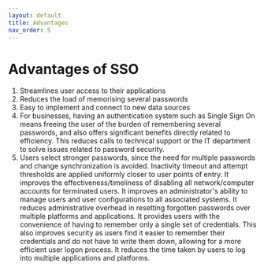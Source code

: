 ```yaml
---
layout: default
title: Advantages
nav_order: 5
---
```


Advantages of SSO
===

1. Streamlines user access to their applications
2. Reduces the load of memorising several passwords
3. Easy to implement and connect to new data sources
4. For businesses, having an authentication system such as Single Sign On means freeing the user of the burden of remembering several passwords, and also offers significant benefits directly related to efficiency. This reduces calls to technical support or the IT department to solve issues related to password security.
5. Users select stronger passwords, since the need for multiple passwords and change synchronization is avoided. Inactivity timeout and attempt thresholds are applied uniformly closer to user points of entry. It improves the effectiveness/timeliness of disabling all network/computer accounts for terminated users. It improves an administrator's ability to manage users and user configurations to all associated systems. It reduces administrative overhead in resetting forgotten passwords over multiple platforms and applications. It provides users with the convenience of having to remember only a single set of credentials. This also improves security as users find it easier to remember their credentials and do not have to write them down, allowing for a more efficient user logon process. It reduces the time taken by users to log into multiple applications and platforms.
